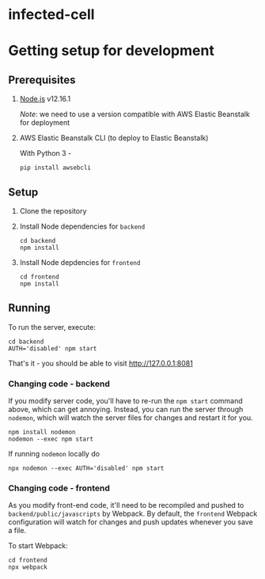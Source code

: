 # infected-cell

# Getting setup for development

## Prerequisites

1. [Node.js](https://nodejs.org/en/) v12.16.1

   _Note_: we need to use a version compatible with AWS Elastic Beanstalk for deployment

2. AWS Elastic Beanstalk CLI (to deploy to Elastic Beanstalk)

   With Python 3 -

   ```shell
   pip install awsebcli
   ```

## Setup

1. Clone the repository
2. Install Node dependencies for `backend`

   ```shell
   cd backend
   npm install
   ```

3. Install Node depdencies for `frontend`

   ```shell
   cd frontend
   npm install
   ```

## Running

To run the server, execute:

```shell
cd backend
AUTH='disabled' npm start
```

That's it - you should be able to visit http://127.0.0.1:8081

### Changing code - backend

If you modify server code, you'll have to re-run the `npm start` command above, which can get annoying. Instead, you can run the server through `nodemon`, which will watch the server files for changes and restart it for you.

```shell
npm install nodemon
nodemon --exec npm start
```

If running `nodemon` locally do

```shell
npx nodemon --exec AUTH='disabled' npm start
```

### Changing code - frontend

As you modify front-end code, it'll need to be recompiled and pushed to `backend/public/javascripts` by Webpack. By default, the `frontend` Webpack configuration will watch for changes and push updates whenever you save a file.

To start Webpack:

```shell
cd frontend
npx webpack
```
